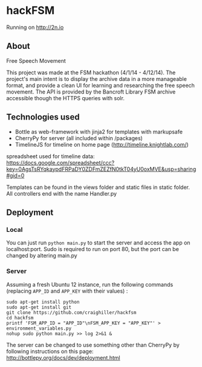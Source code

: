 hackFSM
=============
Running on http://2n.io

## About

Free Speech Movement

This project was made at the FSM hackathon (4/1/14 - 4/12/14). The project's main intent is to display the archive data in a more manageable format, and provide a clean UI for learning and researching the free speech movement. The API is provided by the Bancroft Library FSM archive accessible though the HTTPS queries with solr.

## Technologies used

- Bottle as web-framework with jinja2 for templates with markupsafe
- CherryPy for server (all included within /packages)
- TimelineJS for timeline on home page (http://timeline.knightlab.com/)

spreadsheet used for timeline data: https://docs.google.com/spreadsheet/ccc?key=0AgsTsRYqkaypdFRPaDY0ZDFmZEZfN0tkT04yU0oxMVE&usp=sharing#gid=0

Templates can be found in the views folder and static files in static folder.
All controllers end with the name Handler.py

## Deployment

### Local
You can just run `python main.py` to start the server and access the app on localhost:port.
Sudo is required to run on port 80, but the port can be changed by altering main.py

### Server
Assuming a fresh Ubuntu 12 instance, run the following commands (replacing `APP_ID` and `APP_KEY` with their values) :
```
sudo apt-get install python
sudo apt-get install git
git clone https://github.com/craighiller/hackfsm
cd hackfsm
printf 'FSM_APP_ID = "APP_ID"\nFSM_APP_KEY = "APP_KEY"' > environment_variables.py
nohup sudo python main.py >> log 2>&1 &
```
The server can be changed to use something other than CherryPy by following instructions on this page: http://bottlepy.org/docs/dev/deployment.html
